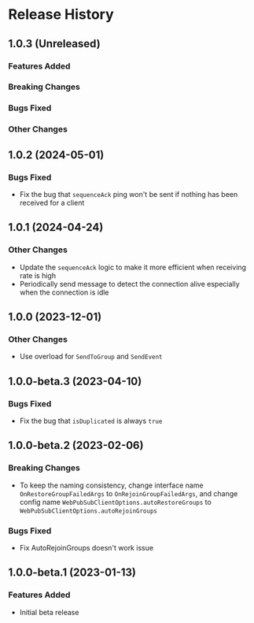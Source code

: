 # Release History

## 1.0.3 (Unreleased)

### Features Added

### Breaking Changes

### Bugs Fixed

### Other Changes

## 1.0.2 (2024-05-01)

### Bugs Fixed

- Fix the bug that `sequenceAck` ping won't be sent if nothing has been received for a client

## 1.0.1 (2024-04-24)

### Other Changes

- Update the `sequenceAck` logic to make it more efficient when receiving rate is high
- Periodically send message to detect the connection alive especially when the connection is idle

## 1.0.0 (2023-12-01)

### Other Changes

- Use overload for `SendToGroup` and `SendEvent`

## 1.0.0-beta.3 (2023-04-10)

### Bugs Fixed

- Fix the bug that `isDuplicated` is always `true`

## 1.0.0-beta.2 (2023-02-06)

### Breaking Changes

- To keep the naming consistency, change interface name `OnRestoreGroupFailedArgs` to `OnRejoinGroupFailedArgs`, and change config name `WebPubSubClientOptions.autoRestoreGroups` to `WebPubSubClientOptions.autoRejoinGroups`

### Bugs Fixed

- Fix AutoRejoinGroups doesn't work issue

## 1.0.0-beta.1 (2023-01-13)

### Features Added

- Initial beta release
